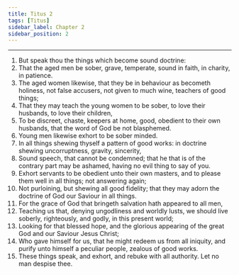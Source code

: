 ```yaml
---
title: Titus 2
tags: [Titus]
sidebar_label: Chapter 2
sidebar_position: 2
---
```


---
1. But speak thou the things which become sound doctrine:
2. That the aged men be sober, grave, temperate, sound in faith, in charity, in patience.
3. The aged women likewise, that they be in behaviour as becometh holiness, not false accusers, not given to much wine, teachers of good things;
4. That they may teach the young women to be sober, to love their husbands, to love their children,
5. To be discreet, chaste, keepers at home, good, obedient to their own husbands, that the word of God be not blasphemed.
6. Young men likewise exhort to be sober minded.
7. In all things shewing thyself a pattern of good works: in doctrine shewing uncorruptness, gravity, sincerity,
8. Sound speech, that cannot be condemned; that he that is of the contrary part may be ashamed, having no evil thing to say of you.
9. Exhort servants to be obedient unto their own masters, and to please them well in all things; not answering again;
10. Not purloining, but shewing all good fidelity; that they may adorn the doctrine of God our Saviour in all things.
11. For the grace of God that bringeth salvation hath appeared to all men,
12. Teaching us that, denying ungodliness and worldly lusts, we should live soberly, righteously, and godly, in this present world;
13. Looking for that blessed hope, and the glorious appearing of the great God and our Saviour Jesus Christ;
14. Who gave himself for us, that he might redeem us from all iniquity, and purify unto himself a peculiar people, zealous of good works.
15. These things speak, and exhort, and rebuke with all authority. Let no man despise thee.